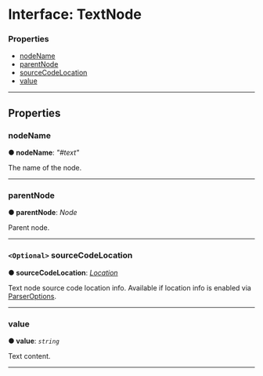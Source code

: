 # Interface: TextNode

### Properties

* [nodeName](#nodename)
* [parentNode](#parentnode)
* [sourceCodeLocation](#sourcecodelocation)
* [value](#value)

---

## Properties

<a id="nodename"></a>

###  nodeName

**● nodeName**: *"#text"*

The name of the node.

___
<a id="parentnode"></a>

###  parentNode

**● parentNode**: *Node*

Parent node.

___
<a id="sourcecodelocation"></a>

### `<Optional>` sourceCodeLocation

**● sourceCodeLocation**: *[Location](../../source-code-location/location.md)*

Text node source code location info. Available if location info is enabled via [ParserOptions](../../optiona/parser-options.md).

___

<a id="value"></a>

###  value

**● value**: *`string`*

Text content.

___

